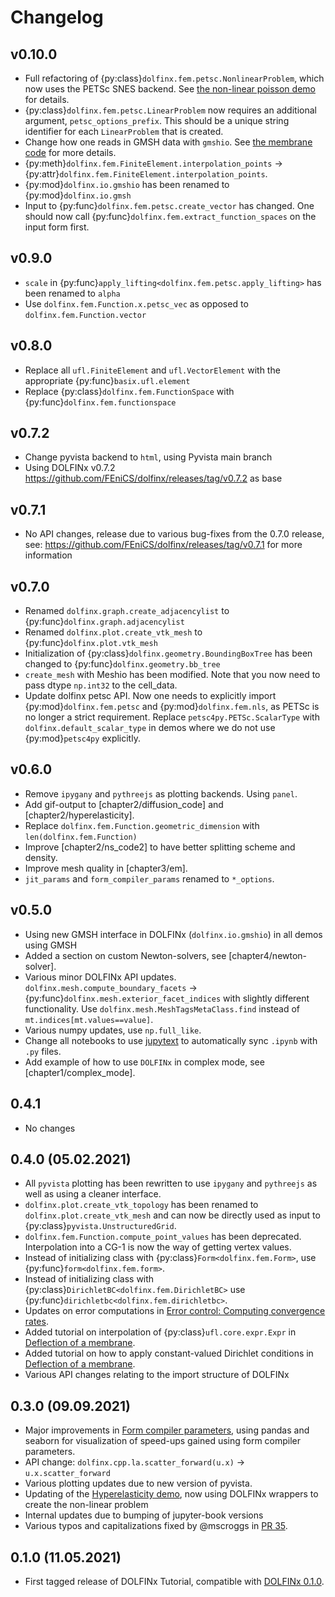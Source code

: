 # Changelog

## v0.10.0

- Full refactoring of {py:class}`dolfinx.fem.petsc.NonlinearProblem`, which now uses the PETSc SNES backend. See [the non-linear poisson demo](./chapter2/nonlinpoisson_code.ipynb) for details.
- {py:class}`dolfinx.fem.petsc.LinearProblem` now requires an additional argument, `petsc_options_prefix`. This should be a unique string identifier for each `LinearProblem` that is created.
- Change how one reads in GMSH data with `gmshio`. See [the membrane code](./chapter1/membrane_code.ipynb) for more details.
- {py:meth}`dolfinx.fem.FiniteElement.interpolation_points` -> {py:attr}`dolfinx.fem.FiniteElement.interpolation_points`.
- {py:mod}`dolfinx.io.gmshio` has been renamed to {py:mod}`dolfinx.io.gmsh`
- Input to {py:func}`dolfinx.fem.petsc.create_vector` has changed. One should now call {py:func}`dolfinx.fem.extract_function_spaces` on the input form first.

## v0.9.0

- `scale` in {py:func}`apply_lifting<dolfinx.fem.petsc.apply_lifting>` has been renamed to `alpha`
- Use `dolfinx.fem.Function.x.petsc_vec` as opposed to `dolfinx.fem.Function.vector`

## v0.8.0

- Replace all `ufl.FiniteElement` and `ufl.VectorElement` with the appropriate {py:func}`basix.ufl.element`
- Replace {py:class}`dolfinx.fem.FunctionSpace` with {py:func}`dolfinx.fem.functionspace`

## v0.7.2

- Change pyvista backend to `html`, using Pyvista main branch
- Using DOLFINx v0.7.2 https://github.com/FEniCS/dolfinx/releases/tag/v0.7.2 as base

## v0.7.1

- No API changes, release due to various bug-fixes from the 0.7.0 release, see:
  https://github.com/FEniCS/dolfinx/releases/tag/v0.7.1 for more information

## v0.7.0

- Renamed `dolfinx.graph.create_adjacencylist` to {py:func}`dolfinx.graph.adjacencylist`
- Renamed `dolfinx.plot.create_vtk_mesh` to {py:func}`dolfinx.plot.vtk_mesh`
- Initialization of {py:class}`dolfinx.geometry.BoundingBoxTree` has been changed to {py:func}`dolfinx.geometry.bb_tree`
- `create_mesh` with Meshio has been modified. Note that you now need to pass dtype `np.int32` to the cell_data.
- Update dolfinx petsc API. Now one needs to explicitly import {py:mod}`dolfinx.fem.petsc` and {py:mod}`dolfinx.fem.nls`, as PETSc is no longer a strict requirement.
  Replace `petsc4py.PETSc.ScalarType` with `dolfinx.default_scalar_type` in demos where we do not use {py:mod}`petsc4py` explicitly.
  
## v0.6.0

- Remove `ipygany` and `pythreejs` as plotting backends. Using `panel`.
- Add gif-output to [chapter2/diffusion_code] and [chapter2/hyperelasticity].
- Replace `dolfinx.fem.Function.geometric_dimension` with `len(dolfinx.fem.Function)`
- Improve [chapter2/ns_code2] to have better splitting scheme and density.
- Improve mesh quality in [chapter3/em].
- `jit_params` and `form_compiler_params` renamed to `*_options`.

## v0.5.0

- Using new GMSH interface in DOLFINx (`dolfinx.io.gmshio`) in all demos using GMSH
- Added a section on custom Newton-solvers, see [chapter4/newton-solver].
- Various minor DOLFINx API updates. `dolfinx.mesh.compute_boundary_facets` -> {py:func}`dolfinx.mesh.exterior_facet_indices` with slightly different functionality.
  Use `dolfinx.mesh.MeshTagsMetaClass.find` instead of `mt.indices[mt.values==value]`.
- Various numpy updates, use `np.full_like`.
- Change all notebooks to use [jupytext](https://jupytext.readthedocs.io/en/latest/install.html) to automatically sync `.ipynb` with `.py` files.
- Add example of how to use `DOLFINx` in complex mode, see [chapter1/complex_mode].

## 0.4.1

- No changes

## 0.4.0 (05.02.2021)

- All `pyvista` plotting has been rewritten to use `ipygany` and `pythreejs` as well as using a cleaner interface.
- `dolfinx.plot.create_vtk_topology` has been renamed to `dolfinx.plot.create_vtk_mesh` and can now be directly used as input
  to {py:class}`pyvista.UnstructuredGrid`.
- `dolfinx.fem.Function.compute_point_values` has been deprecated. Interpolation into a CG-1 is now the way of getting vertex values.
- Instead of initializing class with {py:class}`Form<dolfinx.fem.Form>`, use {py:func}`form<dolfinx.fem.form>`.
- Instead of initializing class with {py:class}`DirichletBC<dolfinx.fem.DirichletBC>` use  {py:func}`dirichletbc<dolfinx.fem.dirichletbc>`.
- Updates on error computations in [Error control: Computing convergence rates](chapter4/convergence).
- Added tutorial on interpolation of {py:class}`ufl.core.expr.Expr` in [Deflection of a membrane](chapter1/membrane_code).
- Added tutorial on how to apply constant-valued Dirichlet conditions in [Deflection of a membrane](chapter1/membrane_code).
- Various API changes relating to the import structure of DOLFINx

## 0.3.0 (09.09.2021)

- Major improvements in [Form compiler parameters](chapter4/compiler_parameters), using pandas and seaborn for visualization of speed-ups gained using form compiler parameters.
- API change: `dolfinx.cpp.la.scatter_forward(u.x)` -> `u.x.scatter_forward`
- Various plotting updates due to new version of pyvista.
- Updating of the [Hyperelasticity demo](chapter2/hyperelasticity), now using DOLFINx wrappers to create the non-linear problem
- Internal updates due to bumping of jupyter-book versions
- Various typos and capitalizations fixed by @mscroggs in [PR 35](https://github.com/jorgensd/dolfinx-tutorial/pull/35).

## 0.1.0 (11.05.2021)

- First tagged release of DOLFINx Tutorial, compatible with [DOLFINx 0.1.0](https://github.com/FEniCS/dolfinx/releases/tag/0.1.0).
